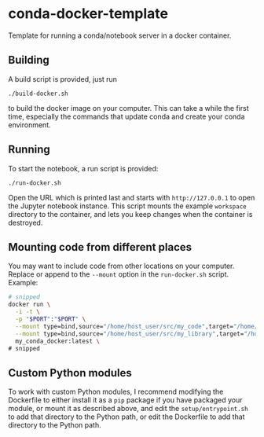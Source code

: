 # conda-docker-template

Template for running a conda/notebook server in a docker container.

## Building

A build script is provided, just run
```shell script
./build-docker.sh
```
to build the docker image on your computer.
This can take a while the first time, especially the commands
that update conda and create your conda environment.

## Running

To start the notebook, a run script is provided:
```shell script
./run-docker.sh
```
Open the URL which is printed last and starts with `http://127.0.0.1` to
open the Jupyter notebook instance.
This script mounts the example `workspace` directory to the container,
and lets you keep changes when the container is destroyed.

## Mounting code from different places

You may want to include code from other locations on your computer.
Replace or append to the `--mount` option in the `run-docker.sh` script.
Example:
```sh
# snipped
docker run \
  -i -t \
  -p "$PORT":"$PORT" \
  --mount type=bind,source="/home/host_user/src/my_code",target="/home/user/workspace/my_code" \
  --mount type=bind,source="/home/host_user/src/my_library",target="/home/user/workspace/my_library" \
  my_conda_docker:latest \
# snipped
```

## Custom Python modules

To work with custom Python modules, I recommend modifying the Dockerfile
to either install it as a `pip` package if you have packaged your module,
or mount it as described above, and edit the `setup/entrypoint.sh` to add
that directory to the Python path, or edit the Dockerfile to add that
directory to the Python path.
